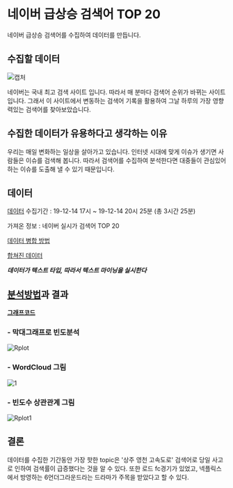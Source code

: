 # 네이버 급상승 검색어 TOP 20 
네이버 급상승 검색어를 수집하여 데이터를 만듭니다.

## 수집할 데이터
![캡처](https://user-images.githubusercontent.com/57973123/70846463-ccec6f80-1e9c-11ea-954b-5008c9cada84.PNG)

네이버는 국내 최고 검색 사이트 입니다.
따라서 매 분마다 검색어 순위가 바뀌는 사이트 입니다.
그래서 이 사이트에서 변동하는 검색어 기록을 활용하여 그날 하루의 가장 영향력있는 검색어를 찾아보았습니다.

## 수집한 데이터가 유용하다고 생각하는 이유

우리는 매일 변화하는 일상을 살아가고 있습니다. 인터넷 시대에 맞게 이슈가 생기면 사람들은 이슈를 검색해 봅니다. 
따라서 검색어를 수집하여 분석한다면 대중들이 관심있어하는 이슈를 도출해 낼 수 있기 때문입니다.

## 데이터
[데이터](https://github.com/ljhljh6552/Data-visualization/tree/master/final%20project/data) 수집기간 : 19-12-14 17시 ~ 19-12-14 20시 25분 (총 3시간 25분)

가져온 정보 : 네이버 실시가 검색어 TOP 20 

[데이터 병합 방법](https://github.com/ljhljh6552/Data-visualization/blob/master/final%20project/data/CSV%ED%8C%8C%EC%9D%BC%20%ED%95%A9%EC%B9%98%EA%B8%B0.md) 

[합쳐진 데이터](https://github.com/ljhljh6552/Data-visualization/blob/master/final%20project/data/merge.csv)

***데이터가 텍스트 타입, 따라서 텍스트 마이닝을 실시한다***

## [분석방법](https://github.com/ljhljh6552/Data-visualization/blob/master/final%20project/code/top20.R)과 결과

[**그래프코드**](https://github.com/ljhljh6552/Data-visualization/blob/master/final%20project/code/graph.R)

### - 막대그래프로 빈도분석

![Rplot](https://user-images.githubusercontent.com/57973123/70855385-66ec0080-1f0d-11ea-8b6e-82e60b585ef6.png)


### - WordCloud 그림

![1](https://user-images.githubusercontent.com/57973123/70855399-8d11a080-1f0d-11ea-813b-036ea319873c.png)

### - 빈도수 상관관계 그림

![Rplot1](https://user-images.githubusercontent.com/57973123/70855404-a74b7e80-1f0d-11ea-992e-f4bd30d6ca03.png)

## 결론

데이터를 수집한 기간동안 가장 핫한 topic은 '상주 영천 고속도로' 검색어로 당일 사고로 인하여 검색률이 급증했다는 것을 알 수 있다.
또한 로드 fc경기가 있었고, 넥플릭스에서 방영하는 6언더그라운드라는 드라마가 주목을 받았다고 할 수 있다.
